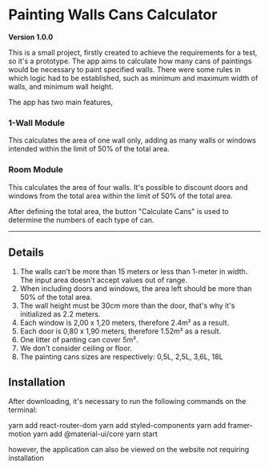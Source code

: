 # Painting Walls Cans Calculator

**Version 1.0.0**

This is a small project, firstly created to achieve the requirements for a test, so it's a prototype.
The app aims to calculate how many cans of paintings would be necessary to paint specified walls.
There were some rules in which logic had to be established, such as minimum and maximum width of walls, and minimum wall height.

The app has two main features,

### 1-Wall Module

This calculates the area of one wall only, adding as many walls or windows intended within the limit of 50% of the total area.

### Room Module

This calculates the area of four walls. It's possible to discount doors and windows from the total area within the limit of 50% of the total area.


After defining the total area, the button "Calculate Cans" is used to determine the numbers of each type of can.

---

## Details

1. The walls can't be more than 15 meters or less than 1-meter in width. The input area doesn't accept values out of range.
2. When including doors and windows, the area left should be more than 50% of the total area.
3. The wall height must be 30cm more than the door, that's why it's initialized as 2.2 meters.
4. Each window is 2,00 x 1,20 meters, therefore 2.4m² as a result.
5. Each door is 0,80 x 1,90 meters, therefore 1.52m² as a result.
6. One litter of panting can cover 5m².
7. We don't consider ceiling or floor.
8. The painting cans sizes are respectively: 0,5L, 2,5L, 3,6L, 18L

## Installation

After downloading, it's necessary to run the following commands on the terminal:

yarn add react-router-dom
yarn add styled-components
yarn add framer-motion
yarn add @material-ui/core
yarn start

however, the application can also be viewed on the website
not requiring installation
